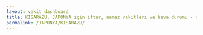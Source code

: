```yaml
---
layout: vakit_dashboard
title: KISARAZU, JAPONYA için iftar, namaz vakitleri ve hava durumu - ilçe/eyalet seç
permalink: /JAPONYA/KISARAZU/
---
```


<script type="text/javascript">
  var GLOBAL_COUNTRY = 'JAPONYA';
  var GLOBAL_CITY = 'KISARAZU';
  var GLOBAL_STATE = '';
  var lat = 72;
  var lon = 21;
</script>
